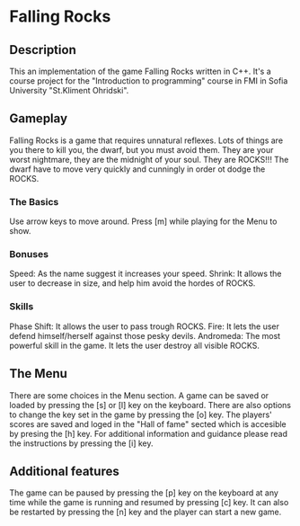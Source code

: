 # Falling Rocks

## Description
 This an implementation of the game Falling Rocks written in C++. It's a course project for the "Introduction to programming" course in FMI in Sofia University "St.Kliment Ohridski".

## Gameplay 
Falling Rocks is a game that requires unnatural reflexes. Lots of things are you there to kill you, the dwarf, but you must avoid them. They are your worst nightmare, they are the midnight of your soul. They are ROCKS!!! The dwarf have to move very quickly and cunningly in order ot dodge the ROCKS.

### The Basics
Use arrow keys to move around. Press [m] while playing for the Menu to show.

### Bonuses
Speed: As the name suggest it increases your speed.
Shrink: It allows the user to decrease in size, and help him avoid the hordes of ROCKS.

### Skills
Phase Shift: It allows the user to pass trough ROCKS.
Fire: It lets the user defend himself/herself against those pesky devils.
Andromeda: The most powerful skill in the game. It lets the user destroy all visible ROCKS.


## The Menu
There are some choices in the Menu section. A game can be saved or loaded by pressing the [s] or [l] key on the keyboard. There are also options to change the key set in the game by pressing the [o] key. The players' scores are saved and loged in the "Hall of fame" sected which is accesible by presing the [h] key. For additional information and guidance please read the instructions by pressing the [i] key.


## Additional features
The game can be paused by pressing the [p] key on the keyboard at any time while the game is running and resumed by pressing [c] key.  It can also be restarted by pressing the [n] key and the player can start a new game.
